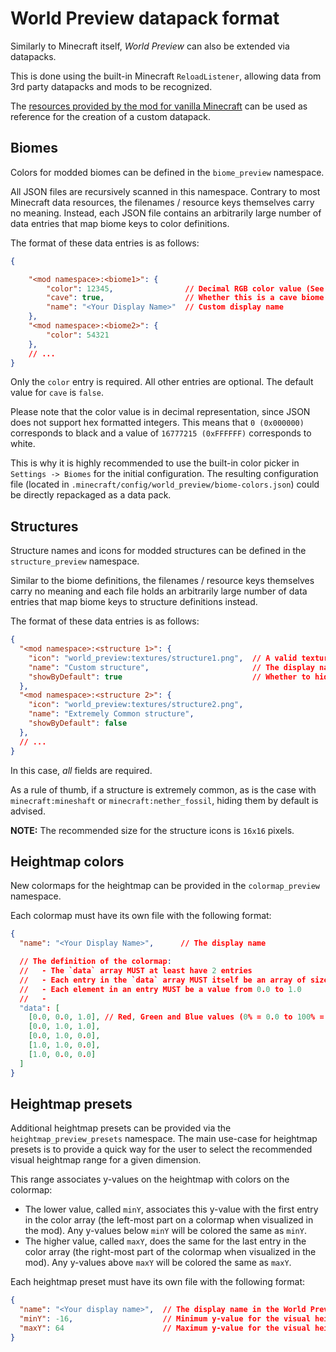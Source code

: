 # World Preview datapack format

Similarly to Minecraft itself, *World Preview* can also be extended via datapacks.

This is done using the built-in Minecraft `ReloadListener`, allowing data from 3rd party datapacks and mods to be recognized.

The [resources provided by the mod for vanilla Minecraft](/src/main/resources/data/world_preview) can be used as reference for the creation of a custom datapack.


## Biomes

Colors for modded biomes can be defined in the `biome_preview` namespace.

All JSON files are recursively scanned in this namespace.
Contrary to most Minecraft data resources, the filenames / resource keys themselves carry no meaning.
Instead, each JSON file contains an arbitrarily large number of data entries that map biome keys to color definitions.

The format of these data entries is as follows:

```json
{

    "<mod namespace>:<biome1>": {
        "color": 12345,                // Decimal RGB color value (See explanation below)
        "cave": true,                  // Whether this is a cave biome or not
        "name": "<Your Display Name>"  // Custom display name
    },
    "<mod namespace>:<biome2>": {
        "color": 54321
    },
    // ...
}
```

Only the `color` entry is required. All other entries are optional.
The default value for `cave` is `false`.

Please note that the color value is in decimal representation, since JSON does not support hex formatted integers.
This means that `0 (0x000000)` corresponds to black and a value of `16777215 (0xFFFFFF)` corresponds to white.

This is why it is highly recommended to use the built-in color picker in `Settings -> Biomes` for the initial configuration.
The resulting configuration file (located in `.minecraft/config/world_preview/biome-colors.json`) could be directly repackaged as a data pack.






## Structures

Structure names and icons for modded structures can be defined in the `structure_preview` namespace.

Similar to the biome definitions, the filenames / resource keys themselves carry no meaning and each file holds an arbitrarily large number of data entries that map biome keys to structure definitions instead.

The format of these data entries is as follows:

```json
{
  "<mod namespace>:<structure 1>": {
    "icon": "world_preview:textures/structure1.png",  // A valid texture resource location
    "name": "Custom structure",                       // The display name
    "showByDefault": true                             // Whether to hide or show this structure by default
  },
  "<mod namespace>:<structure 2>": {
    "icon": "world_preview:textures/structure2.png",
    "name": "Extremely Common structure",
    "showByDefault": false
  },
  // ...
}
```

In this case, *all* fields are required.

As a rule of thumb, if a structure is extremely common, as is the case with `minecraft:mineshaft` or `minecraft:nether_fossil`, hiding them by default is advised.

**NOTE:** The recommended size for the structure icons is `16x16` pixels.


## Heightmap colors

New colormaps for the heightmap can be provided in the `colormap_preview` namespace.

Each colormap must have its own file with the following format:

```json
{
  "name": "<Your Display Name>",      // The display name

  // The definition of the colormap:
  //   - The `data` array MUST at least have 2 entries
  //   - Each entry in the `data` array MUST itself be an array of size 3
  //   - Each element in an entry MUST be a value from 0.0 to 1.0
  //   -
  "data": [
    [0.0, 0.0, 1.0], // Red, Green and Blue values (0% = 0.0 to 100% = 1.0)
    [0.0, 1.0, 1.0],
    [0.0, 1.0, 0.0],
    [1.0, 1.0, 0.0],
    [1.0, 0.0, 0.0]
  ]
}
```


## Heightmap presets

Additional heightmap presets can be provided via the `heightmap_preview_presets` namespace.
The main use-case for heightmap presets is to provide a quick way for the user to select the recommended visual heightmap range for a given dimension.

This range associates y-values on the heightmap with colors on the colormap:
- The lower value, called `minY`, associates this y-value with the first entry in the color array (the left-most part on a colormap when visualized in the mod). 
Any y-values below `minY` will be colored the same as `minY`.
- The higher value, called `maxY`, does the same for the last entry in the color array (the right-most part of the colormap when visualized in the mod). 
Any y-values above `maxY` will be colored the same as `maxY`.

Each heightmap preset must have its own file with the following format:

```json
{
  "name": "<Your display name>",  // The display name in the World Preview UI
  "minY": -16,                    // Minimum y-value for the visual heightmap range
  "maxY": 64                      // Maximum y-value for the visual heightmap range
}
```
